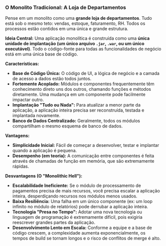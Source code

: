 ### **O Monolito Tradicional: A Loja de Departamentos**

Pense em um monolito como uma **grande loja de departamentos**. Tudo está sob o mesmo teto: vendas, estoque, faturamento, RH. Todos os processos estão contidos em uma única e grande estrutura.

**Ideia Central:**
Uma aplicação monolítica é construída como uma **única unidade de implantação (um único arquivo `.jar`, `.war`, ou um único executável)**. Todo o código-fonte para todas as funcionalidades de negócio está em uma única base de código.

**Características:**
*   **Base de Código Única:** O código de UI, a lógica de negócio e a camada de acesso a dados estão todos juntos.
*   **Fortemente Acoplado:** Módulos e componentes frequentemente têm conhecimento direto uns dos outros, chamando funções e métodos diretamente. Uma mudança em um componente pode facilmente impactar outro.
*   **Implantação "Tudo ou Nada":** Para atualizar a menor parte da aplicação, a aplicação inteira precisa ser reconstruída, testada e implantada novamente.
*   **Banco de Dados Centralizado:** Geralmente, todos os módulos compartilham o mesmo esquema de banco de dados.

**Vantagens:**
*   **Simplicidade Inicial:** Fácil de começar a desenvolver, testar e implantar quando a aplicação é pequena.
*   **Desempenho (em teoria):** A comunicação entre componentes é feita através de chamadas de função em memória, que são extremamente rápidas.

**Desvantagens (O "Monolithic Hell"):**
*   **Escalabilidade Ineficiente:** Se o módulo de processamento de pagamentos precisa de mais recursos, você precisa escalar a aplicação inteira, desperdiçando recursos nos módulos menos usados.
*   **Baixa Resiliência:** Uma falha em um único componente (ex: um loop infinito no módulo de relatórios) pode derrubar a aplicação inteira.
*   **Tecnologia "Presa no Tempo":** Adotar uma nova tecnologia ou linguagem de programação é extremamente difícil, pois exigiria reescrever grandes partes da aplicação.
*   **Desenvolvimento Lento em Escala:** Conforme a equipe e a base de código crescem, a complexidade aumenta exponencialmente, os tempos de build se tornam longos e o risco de conflitos de merge é alto.